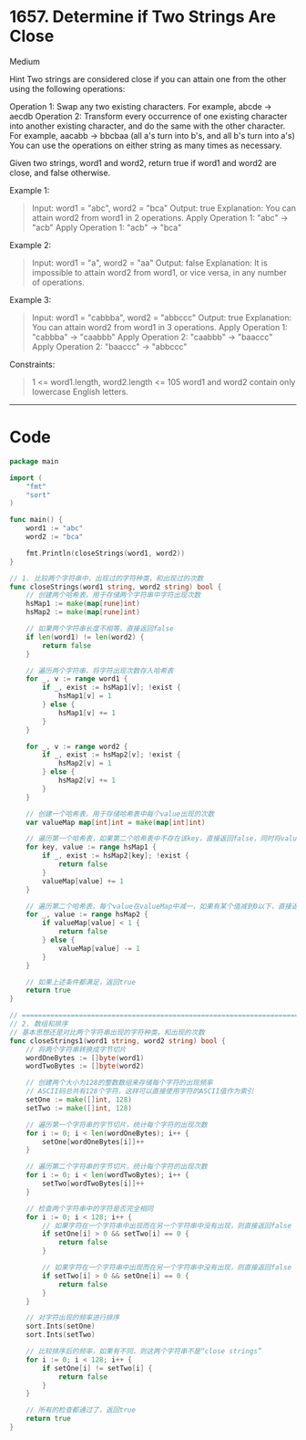 # 1657. Determine if Two Strings Are Close

Medium

Hint
Two strings are considered close if you can attain one from the other using the following operations:

Operation 1: Swap any two existing characters.
For example, abcde -> aecdb
Operation 2: Transform every occurrence of one existing character into another existing character, and do the same with the other character.
For example, aacabb -> bbcbaa (all a's turn into b's, and all b's turn into a's)
You can use the operations on either string as many times as necessary.

Given two strings, word1 and word2, return true if word1 and word2 are close, and false otherwise.

Example 1:
> Input: word1 = "abc", word2 = "bca"
Output: true
Explanation: You can attain word2 from word1 in 2 operations.
Apply Operation 1: "abc" -> "acb"
Apply Operation 1: "acb" -> "bca"

Example 2:
> Input: word1 = "a", word2 = "aa"
Output: false
Explanation: It is impossible to attain word2 from word1, or vice versa, in any number of operations.

Example 3:
> Input: word1 = "cabbba", word2 = "abbccc"
Output: true
Explanation: You can attain word2 from word1 in 3 operations.
Apply Operation 1: "cabbba" -> "caabbb"
Apply Operation 2: "caabbb" -> "baaccc"
Apply Operation 2: "baaccc" -> "abbccc"
 

Constraints:
> 1 <= word1.length, word2.length <= 105
word1 and word2 contain only lowercase English letters.

---

# Code
```go
package main

import (
	"fmt"
	"sort"
)

func main() {
	word1 := "abc"
	word2 := "bca"

	fmt.Println(closeStrings(word1, word2))
}

// 1. 比较两个字符串中，出现过的字符种类，和出现过的次数
func closeStrings(word1 string, word2 string) bool {
	// 创建两个哈希表，用于存储两个字符串中字符出现次数
	hsMap1 := make(map[rune]int)
	hsMap2 := make(map[rune]int)

	// 如果两个字符串长度不相等，直接返回false
	if len(word1) != len(word2) {
		return false
	}

	// 遍历两个字符串，将字符出现次数存入哈希表
	for _, v := range word1 {
		if _, exist := hsMap1[v]; !exist {
			hsMap1[v] = 1
		} else {
			hsMap1[v] += 1
		}
	}

	for _, v := range word2 {
		if _, exist := hsMap2[v]; !exist {
			hsMap2[v] = 1
		} else {
			hsMap2[v] += 1
		}
	}

	// 创建一个哈希表，用于存储哈希表中每个value出现的次数
	var valueMap map[int]int = make(map[int]int)

	// 遍历第一个哈希表，如果第二个哈希表中不存在该key，直接返回false，同时将value出现次数存入valueMap
	for key, value := range hsMap1 {
		if _, exist := hsMap2[key]; !exist {
			return false
		}
		valueMap[value] += 1
	}

	// 遍历第二个哈希表，每个value在valueMap中减一，如果有某个值减到0以下，直接返回false
	for _, value := range hsMap2 {
		if valueMap[value] < 1 {
			return false
		} else {
			valueMap[value] -= 1
		}
	}

	// 如果上述条件都满足，返回true
	return true
}

// =====================================================================================================================
// 2. 数组和排序
// 基本思想还是对比两个字符串出现的字符种类，和出现的次数
func closeStrings1(word1 string, word2 string) bool {
	// 将两个字符串转换成字节切片
	wordOneBytes := []byte(word1)
	wordTwoBytes := []byte(word2)

	// 创建两个大小为128的整数数组来存储每个字符的出现频率
	// ASCII码总共有128个字符，这样可以直接使用字符的ASCII值作为索引
	setOne := make([]int, 128)
	setTwo := make([]int, 128)

	// 遍历第一个字符串的字节切片，统计每个字符的出现次数
	for i := 0; i < len(wordOneBytes); i++ {
		setOne[wordOneBytes[i]]++
	}

	// 遍历第二个字符串的字节切片，统计每个字符的出现次数
	for i := 0; i < len(wordTwoBytes); i++ {
		setTwo[wordTwoBytes[i]]++
	}

	// 检查两个字符串中的字符是否完全相同
	for i := 0; i < 128; i++ {
		// 如果字符在一个字符串中出现而在另一个字符串中没有出现，则直接返回false
		if setOne[i] > 0 && setTwo[i] == 0 {
			return false
		}

		// 如果字符在一个字符串中出现而在另一个字符串中没有出现，则直接返回false
		if setTwo[i] > 0 && setOne[i] == 0 {
			return false
		}
	}

	// 对字符出现的频率进行排序
	sort.Ints(setOne)
	sort.Ints(setTwo)

	// 比较排序后的频率，如果有不同，则这两个字符串不是“close strings”
	for i := 0; i < 128; i++ {
		if setOne[i] != setTwo[i] {
			return false
		}
	}

	// 所有的检查都通过了，返回true
	return true
}
```